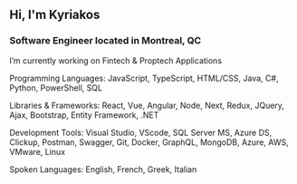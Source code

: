 <h2 align="left">Hi, I'm Kyriakos</h1>
<h3 align="left">Software Engineer located in Montreal, QC</h5>

<p>I’m currently working on Fintech & Proptech Applications</p>
<p>Programming Languages: JavaScript, TypeScript, HTML/CSS, Java, C#, Python, PowerShell, SQL</p>
<p>Libraries & Frameworks: React, Vue, Angular, Node, Next, Redux, JQuery, Ajax, Bootstrap, Entity Framework, .NET</p>
<p>Development Tools: Visual Studio, VScode, SQL Server MS, Azure DS, Clickup, Postman, Swagger, Git, Docker, GraphQL, MongoDB, Azure, AWS, VMware, Linux</p>
<p>Spoken Languages: English, French, Greek, Italian</p>

